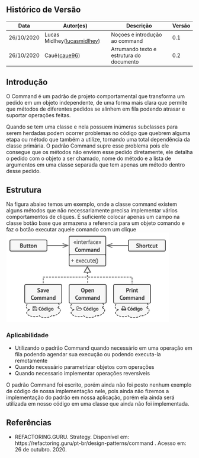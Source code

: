 ## Histórico de Versão

<table>
  <thead>
    <tr>
      <th>Data</th>
      <th>Autor(es)</th>
      <th>Descrição</th>
      <th>Versão</th>
    </tr>
  </thead>

  <tbody>
    <tr>
      <td>26/10/2020</td>
      <td>
        Lucas Midlhey(<a target="blank" href="https://github.com/lucasmidlhey">lucasmidlhey</a>)
      </td>
      <td>Noçoes e introdução ao command</td>
      <td>0.1</td>
    </tr>
    <tr>
      <td>26/10/2020</td>
      <td>
        Cauê(<a target="blank" href="https://github.com/caue96">caue96</a>)
      </td>
      <td>Arrumando texto e estrutura do documento</td>
      <td>0.2</td>
    </tr>
  </tbody>
</table>

## Introdução

O Command é um padrão de projeto comportamental que transforma um pedido em um objeto independente, de uma forma mais clara que permite que métodos de diferentes pedidos se alinhem em fila podendo atrasar e suportar operações feitas.

Quando se tem uma classe e nela possuem inúmeras subclasses para serem herdadas podem ocorrer problemas no código que quebrem alguma etapa ou método que também a utilize, tornando uma total dependência da classe primária. O padrão Command supre esse problema pois ele consegue que os métodos não enviem esse pedido diretamente, ele detalha o pedido com o objeto a ser chamado, nome do método e a lista de argumentos em uma classe separada que tem apenas um método dentro desse pedido.

## Estrutura

Na figura abaixo temos um exemplo, onde a classe command existem alguns métodos que não necessariamente precisa implementar vários comportamentos de cliques. É suficiente colocar apenas um campo na classe botão base que armazena a referencia para um objeto comando e faz o botão executar aquele comando com um clique
![Estrutura Command](../../images/design_patterns/command.png)

### Aplicabilidade

- Utilizando o padrão Command quando necessário em uma operação em fila podendo agendar sua execução ou podendo executa-la remotamente
- Quando necessário parametrizar objetos com operações
- Quando necessario implementar operações reversíveis

O padrão Command foi escrito, porém ainda não foi posto nenhum exemplo de código de nossa implementação nele, pois ainda não fizemos a implementação do padrão em nossa aplicação, porém ela ainda será utilizada em nosso código em uma classe que ainda não foi implementada.

## Referências

<ul>
<li>
REFACTORING.GURU. Strategy. Disponível em: https://refactoring.guru/pt-br/design-patterns/command . Acesso em: 26 de outubro. 2020.
</li>
</ul>
